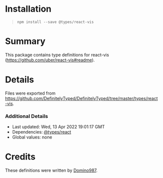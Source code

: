 # Installation
> `npm install --save @types/react-vis`

# Summary
This package contains type definitions for react-vis (https://github.com/uber/react-vis#readme).

# Details
Files were exported from https://github.com/DefinitelyTyped/DefinitelyTyped/tree/master/types/react-vis.

### Additional Details
 * Last updated: Wed, 13 Apr 2022 19:01:17 GMT
 * Dependencies: [@types/react](https://npmjs.com/package/@types/react)
 * Global values: none

# Credits
These definitions were written by [Domino987](https://github.com/Domino987).
